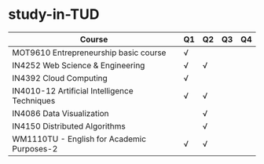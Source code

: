 # study-in-TUD

| Course                                       | Q1 | Q2 | Q3 | Q4 |
|----------------------------------------------|----|----|----|----|
| MOT9610 Entrepreneurship basic course        | √  |    |    |    |
| IN4252 Web Science & Engineering             | √  | √  |    |    |
| IN4392 Cloud Computing                       | √  |    |    |    |
| IN4010-12 Artificial Intelligence Techniques | √  | √  |    |    |
| IN4086 Data Visualization                    |    | √  |    |    |
| IN4150 Distributed Algorithms                |    | √  |    |    |
| WM1110TU - English for Academic Purposes-2   | √  | √  |    |    |
